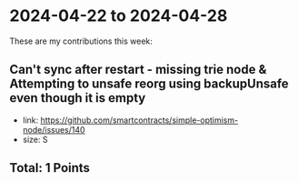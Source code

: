 # 2024-04-22 to 2024-04-28

These are my contributions this week:

## Can't sync after restart - missing trie node & Attempting to unsafe reorg using backupUnsafe even though it is empty
* link: https://github.com/smartcontracts/simple-optimism-node/issues/140
* size: S

## Total: 1 Points
